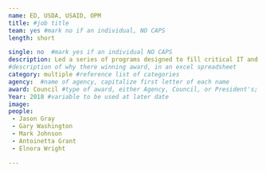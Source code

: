 ```yaml
---
name: ED, USDA, USAID, OPM
title: #job title
team: yes #mark no if an individual, NO CAPS
length: short

single: no  #mark yes if an individual NO CAPS
description: Led a series of programs designed to fill critical IT and cybersecurity positions through a combination of innovative government-wide recruitment efforts and piloting reskilling initiatives.
#description of why there winning award, in an excel spreadsheet
category: multiple #reference list of categories
agency:  #name of agency, capitalize first letter of each name
award: Council #type of award, either Agency, Council, or President's; this is case sensitive so make sure to match the options listed exactly. This section generates the format of the card
Year: 2018 #variable to be used at later date
image:
people:
 - Jason Gray
 - Gary Washington
 - Mark Johnson
 - Antoinetta Grant
 - Elnora Wright

---
```

